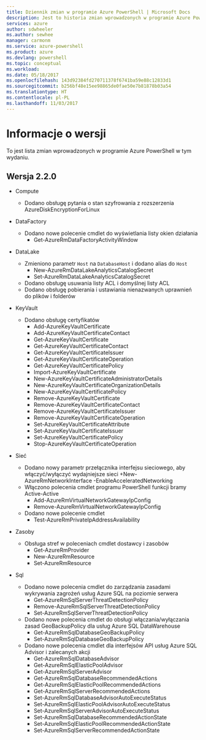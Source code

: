 ```yaml
---
title: Dziennik zmian w programie Azure PowerShell | Microsoft Docs
description: Jest to historia zmian wprowadzonych w programie Azure PowerShell w jego najnowszej wersji.
services: azure
author: sdwheeler
ms.author: sewhee
manager: carmonm
ms.service: azure-powershell
ms.product: azure
ms.devlang: powershell
ms.topic: conceptual
ms.workload: 
ms.date: 05/18/2017
ms.openlocfilehash: 143d92384fd270711378f6741ba59e88c12833d1
ms.sourcegitcommit: b256bf48e15ee98865de0fae50e7b81878b03a54
ms.translationtype: HT
ms.contentlocale: pl-PL
ms.lasthandoff: 11/03/2017
---
```

# <a name="release-notes"></a>Informacje o wersji

To jest lista zmian wprowadzonych w programie Azure PowerShell w tym wydaniu.

## <a name="version-220"></a>Wersja 2.2.0
* Compute
  - Dodano obsługę pytania o stan szyfrowania z rozszerzenia AzureDiskEncryptionForLinux
* DataFactory
  - Dodano nowe polecenie cmdlet do wyświetlania listy okien działania
    + Get-AzureRmDataFactoryActivityWindow
* DataLake
  - Zmieniono parametr `Host` na `DatabaseHost` i dodano alias do `Host`
    + New-AzureRmDataLakeAnalyticsCatalogSecret
    + Set-AzureRmDataLakeAnalyticsCatalogSecret
  - Dodano obsługę usuwania listy ACL i domyślnej listy ACL
  - Dodano obsługę pobierania i ustawiania nienazwanych uprawnień do plików i folderów
* KeyVault
  - Dodano obsługę certyfikatów
    + Add-AzureKeyVaultCertificate
    + Add-AzureKeyVaultCertificateContact
    + Get-AzureKeyVaultCertificate
    + Get-AzureKeyVaultCertificateContact
    + Get-AzureKeyVaultCertificateIssuer
    + Get-AzureKeyVaultCertificateOperation
    + Get-AzureKeyVaultCertificatePolicy
    + Import-AzureKeyVaultCertificate
    + New-AzureKeyVaultCertificateAdministratorDetails
    + New-AzureKeyVaultCertificateOrganizationDetails
    + New-AzureKeyVaultCertificatePolicy
    + Remove-AzureKeyVaultCertificate
    + Remove-AzureKeyVaultCertificateContact
    + Remove-AzureKeyVaultCertificateIssuer
    + Remove-AzureKeyVaultCertificateOperation
    + Set-AzureKeyVaultCertificateAttribute
    + Set-AzureKeyVaultCertificateIssuer
    + Set-AzureKeyVaultCertificatePolicy
    + Stop-AzureKeyVaultCertificateOperation
* Sieć

  - Dodano nowy parametr przełącznika interfejsu sieciowego, aby włączyć/wyłączyć wydajniejsze sieci +New-AzureRmNetworkInterface -EnableAcceleratedNetworking
  - Włączono polecenia cmdlet programu PowerShell funkcji bramy Active-Active
    + Add-AzureRmVirtualNetworkGatewayIpConfig
    + Remove-AzureRmVirtualNetworkGatewayIpConfig
  - Dodano nowe polecenie cmdlet
    + Test-AzureRmPrivateIpAddressAvailability
* Zasoby
  - Obsługa stref w poleceniach cmdlet dostawcy i zasobów
    + Get-AzureRmProvider
    + New-AzureRmResource
    + Set-AzureRmResource
* Sql
  - Dodano nowe polecenia cmdlet do zarządzania zasadami wykrywania zagrożeń usług Azure SQL na poziomie serwera
    + Get-AzureRmSqlServerThreatDetectionPolicy
    + Remove-AzureRmSqlServerThreatDetectionPolicy
    + Set-AzureRmSqlServerThreatDetectionPolicy
  - Dodano nowe polecenia cmdlet do obsługi włączania/wyłączania zasad GeoBackupPolicy dla usług Azure SQL DataWarehouse
    + Get-AzureRmSqlDatabaseGeoBackupPolicy
    + Set-AzureRmSqlDatabaseGeoBackupPolicy
  - Dodano nowe polecenia cmdlet dla interfejsów API usług Azure SQL Advisor i zalecanych akcji
    + Get-AzureRmSqlDatabaseAdvisor
    + Get-AzureRmSqlElasticPoolAdvisor
    + Get-AzureRmSqlServerAdvisor
    + Get-AzureRmSqlDatabaseRecommendedActions
    + Get-AzureRmSqlElasticPoolRecommendedActions
    + Get-AzureRmSqlServerRecommendedActions
    + Set-AzureRmSqlDatabaseAdvisorAutoExecuteStatus
    + Set-AzureRmSqlElasticPoolAdvisorAutoExecuteStatus
    + Set-AzureRmSqlServerAdvisorAutoExecuteStatus
    + Set-AzureRmSqlDatabaseRecommendedActionState
    + Set-AzureRmSqlElasticPoolRecommendedActionState
    + Set-AzureRmSqlServerRecommendedActionState
